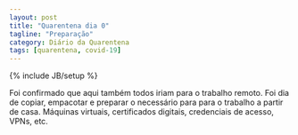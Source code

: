 ```yaml
---
layout: post
title: "Quarentena dia 0"
tagline: "Preparação"
category: Diário da Quarentena
tags: [quarentena, covid-19]
---
```

{% include JB/setup %}

Foi confirmado que aqui também todos iriam para o trabalho remoto. Foi dia de
copiar, empacotar e preparar o necessário para para o trabalho a partir de
casa. Máquinas virtuais, certificados digitais, credenciais de acesso, VPNs, etc.
